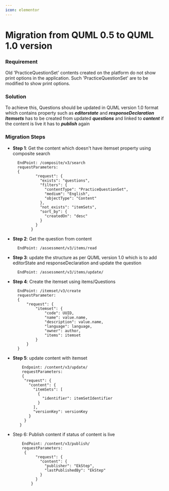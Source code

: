 ```yaml
---
icon: elementor
---
```


# Migration from QUML 0.5 to QUML 1.0 version

### Requirement <a href="#migrationfromquml0.5toquml1.0version-requirement" id="migrationfromquml0.5toquml1.0version-requirement"></a>

Old 'PracticeQuestionSet' contents created on the platform do not show print options in the application. Such 'PracticeQuestionSet' are to be modified to show print options.

### Solution <a href="#migrationfromquml0.5toquml1.0version-solution" id="migrationfromquml0.5toquml1.0version-solution"></a>

To achieve this, Questions should be updated in QUML version 1.0 format which contains property such as _**editorstate**_ and _**responseDeclaration**_ _**Itemsets**_ has to be created from updated _**questions**_ and linked to _**content**_ if the content is live it has to _**publish**_ again

### Migration Steps <a href="#migrationfromquml0.5toquml1.0version-migrationsteps" id="migrationfromquml0.5toquml1.0version-migrationsteps"></a>

*   **Step 1**: Get the content which doesn't have itemset property using composite search

    ```
      EndPoint: /composite/v3/search
      requestParameters:  
      {
      		  "request": {
      		    "exists": "questions",
      		    "filters": {
      		      "contentType": "PracticeQuestionSet",
      		      "medium": "English",
      		      "objectType": "Content"
      		    },
      		    "not_exists": "itemSets",
      		    "sort_by": {
      		      "createdOn": "desc"
      		    }
      		  }
      		}
    ```
*   **Step 2**: Get the question from content

    ```
      EndPoint: /assessment/v3/items/read
    ```
*   **Step 3**: update the structure as per QUML version 1.0 which is to add editorState and responseDeclaration and update the question

    ```
      EndPoint: /assessment/v3/items/update/
    ```
*   **Step 4**: Create the itemset using items/Questions

    ```
      EndPoint: /itemset/v3/create
      requestParameter: 
      {
          "request": {
              "itemset": {
                  "code": UUID,
                  "name": value.name,
                  "description": value.name,
                  "language": language,
                  "owner": author,
                  "items": itemset
              }
          }
      }
    ```
*   **Step 5**: update content with itemset

    ```
     	Endpoint: /content/v3/update/
     	requestParameters:
     	{
         "request": {
           "content": {
             "itemSets": [
               {
                 "identifier": itemSetIdentifier
               }
             ],
             "versionKey": versionKey
           }
         }
       }  
    ```
*   Step 6: Publish content if status of content is live

    ```
      	EndPoint: /content/v3/publish/
      	requestParameters:
      	 {
              "request": {
                "content": {
                  "publisher": "EkStep",
                  "lastPublishedBy": "EkStep"
                }
              }
            }
    ```
